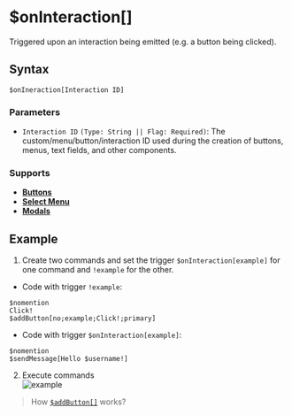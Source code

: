 # $onInteraction[]
Triggered upon an interaction being emitted (e.g. a button being clicked).

## Syntax
```
$onIneraction[Interaction ID]
```

### Parameters
- `Interaction ID` `(Type: String || Flag: Required)`: The custom/menu/button/interaction ID used during the creation of buttons, menus, text fields, and other components.

### Supports
- **[Buttons](../guides/general/interactions/buttons/aboutButtons.md)**
- **[Select Menu](../guides/general/interactions/selectMenus/aboutSelectMenu.md)**
- **[Modals](../guides/general/interactions/modals/aboutModals.md)**

## Example
1. Create two commands and set the trigger `$onInteraction[example]` for one command and `!example` for the other.

- Code with trigger `!example`:
```
$nomention
Click!
$addButton[no;example;Click!;primary]
```
- Code with trigger `$onInteraction[example]`:
```
$nomention
$sendMessage[Hello $username!]
```
2. Execute commands\
![example](https://user-images.githubusercontent.com/113303649/223438800-7323f05e-77b5-464e-9385-4f287ba3bcba.png)

> How [`$addButton[]`](../bdscript/addButton.md) works?
